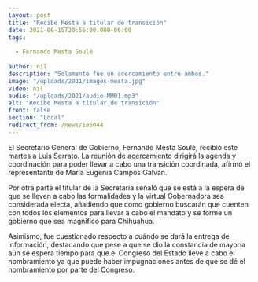 ```yaml
---
layout: post
title: "Recibe Mesta a titular de transición"
date: 2021-06-15T20:56:00.000-06:00
tags:
  
  - Fernando Mesta Soulé
  
author: nil
description: "Solamente fue un acercamiento entre ambos."
image: "/uploads/2021/images-mesta.jpg"
video: nil
audio: "/uploads/2021/audio-MM01.mp3"
alt: "Recibe Mesta a titular de transición"
front: false
section: "Local"
redirect_from: /news/185044
---
```


El Secretario General de Gobierno, Fernando Mesta Soulé, recibió este martes a Luis Serrato. La reunión de acercamiento dirigirá la agenda y coordinación para poder llevar a cabo una transición coordinada, afirmó el representante de María Eugenia Campos Galván.

Por otra parte el titular de la Secretaría señaló que se está a la espera de que se lleven a cabo las formalidades y la virtual Gobernadora sea considerada electa, añadiendo que como gobierno buscarán que cuenten con todos los elementos para llevar a cabo el mandato y se forme un gobierno que sea magnifico para Chihuahua.

Asimismo, fue cuestionado respecto a cuándo se dará la entrega de información, destacando que pese a que se dio la constancia de mayoría aún se espera tiempo para que el Congreso del Estado lleve a cabo el nombramiento ya que puede haber impugnaciones antes de que se dé el nombramiento por parte del Congreso.
